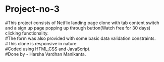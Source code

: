 # Project-no-3 <br>
#This project consists of Netflix landing page clone with tab content switch and a sign up page popping up through button(Watch free for 30 days) clicking functionality. <br>
#The form was also provided with some basic data validation constraints. <br>
#This clone is responsive in nature. <br>
#Coded using HTML,CSS and JavaScript. <br>
#Done by - Harsha Vardhan Manikanta.
